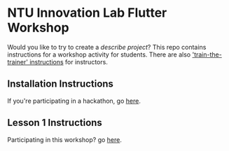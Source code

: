 # NTU Innovation Lab Flutter Workshop

Would you like to try to create a _describe project_? This repo contains instructions for a workshop activity for students. There are also ['train-the-trainer' instructions](instructor_materials/README.md) for instructors.

## Installation Instructions

If you're participating in a hackathon, go [here](hackathon.md).

## Lesson 1 Instructions

Participating in this workshop? go [here](workshop.md).


